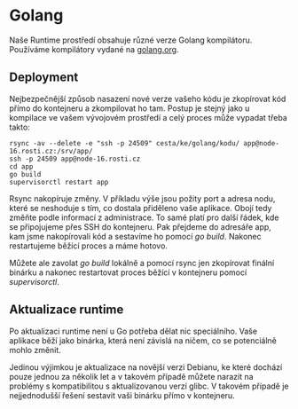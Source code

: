 # Golang

Naše Runtime prostředí obsahuje různé verze Golang kompilátoru. Používáme kompilátory vydané na [golang.org](https://golang.org/).

## Deployment

Nejbezpečnější způsob nasazení nové verze vašeho kódu je zkopírovat kód přímo do kontejneru a zkompilovat ho tam. Postup je stejný jako u kompilace ve vašem vývojovém prostředí a celý proces může vypadat třeba takto:

    rsync -av --delete -e "ssh -p 24509" cesta/ke/golang/kodu/ app@node-16.rosti.cz:/srv/app/
    ssh -p 24509 app@node-16.rosti.cz
    cd app
    go build
    supervisorctl restart app

Rsync nakopíruje změny. V příkladu výše jsou požity port a adresa nodu, které se neshoduje s tím, co dostala přiděleno vaše aplikace. Obojí tedy změňte podle informací z administrace. To samé platí pro další řádek, kde se připojujeme přes SSH do kontejneru. Pak přejdeme do adresáře app, kam jsme nakopírovali kód a sestavíme ho pomocí *go build*. Nakonec restartujeme běžící proces a máme hotovo.

Můžete ale zavolat *go build* lokálně a pomocí rsync jen zkopírovat finální binárku a nakonec restartovat proces běžící v kontejneru pomocí *supervisorctl*.

## Aktualizace runtime

Po aktualizaci runtime není u Go potřeba dělat nic speciálního. Vaše aplikace běží jako binárka, která není závislá na ničem, co se potenciálně mohlo změnit.

Jedinou výjimkou je aktualizace na novější verzi Debianu, ke které dochází pouze jednou za několik let a v takovém případě můžete narazit na problémy s kompatibilitou s aktualizovanou verzí glibc. V takovém případě je nejjednodušší řešení sestavit vaši binárku přímo v kontejneru.

